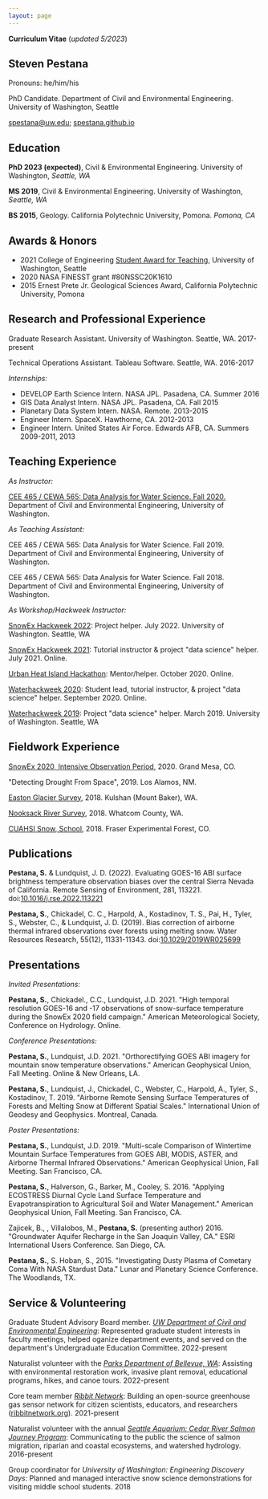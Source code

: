 ```yaml
---
layout: page
---
```


**Curriculum Vitae** (*updated 5/2023*)

## Steven Pestana

Pronouns: he/him/his

PhD Candidate. Department of Civil and Environmental Engineering. University of Washington, Seattle

[spestana@uw.edu](mailto:spestana@uw.edu); [spestana.github.io](https://spestana.github.io/)


## Education

**PhD 2023 (expected)**, Civil & Environmental Engineering. University of Washington, *Seattle, WA*

**MS 2019**, Civil & Environmental Engineering. University of Washington, *Seattle, WA*

**BS 2015**, Geology. California Polytechnic University, Pomona. *Pomona, CA*

## Awards & Honors

- 2021 College of Engineering [Student Award for Teaching](https://spestana.github.io/2021/01/data-analysis-class-2020/), University of Washington, Seattle
- 2020 NASA FINESST grant #80NSSC20K1610
- 2015 Ernest Prete Jr. Geological Sciences Award, California Polytechnic University, Pomona

## Research and Professional Experience

Graduate Research Assistant. University of Washington. Seattle, WA. 2017-present

Technical Operations Assistant. Tableau Software. Seattle, WA. 2016-2017

*Internships:* 
- DEVELOP Earth Science Intern. NASA JPL. Pasadena, CA. Summer 2016
- GIS Data Analyst Intern. NASA JPL. Pasadena, CA.  Fall 2015
- Planetary Data System Intern. NASA. Remote. 2013-2015
- Engineer Intern. SpaceX. Hawthorne, CA. 2012-2013
- Engineer Intern. United States Air Force. Edwards AFB, CA. Summers 2009-2011, 2013

## Teaching Experience

*As Instructor:* 

[CEE 465 / CEWA 565: Data Analysis for Water Science. Fall 2020.](https://spestana.github.io/2021/01/data-analysis-class-2020/) Department of Civil and Environmental Engineering, University of Washington.

*As Teaching Assistant:* 

CEE 465 / CEWA 565: Data Analysis for Water Science. Fall 2019. Department of Civil and Environmental Engineering, University of Washington.

CEE 465 / CEWA 565: Data Analysis for Water Science. Fall 2018. Department of Civil and Environmental Engineering, University of Washington.

*As Workshop/Hackweek Instructor:*  

[SnowEx Hackweek 2022](https://github.com/snowex-hackweek/model-eval): Project helper. July 2022. University of Washington. Seattle, WA

[SnowEx Hackweek 2021](https://spestana.github.io/2021/07/snowex-hackweek-2021/): Tutorial instructor & project "data science" helper. July 2021. Online.

[Urban Heat Island Hackathon](https://earthhacksorg.medium.com/event-spotlight-urban-heat-island-hackathon-4d69b311af31): Mentor/helper. October 2020. Online.

[Waterhackweek 2020](https://spestana.github.io/2020/09/waterhackweek-2020/): Student lead, tutorial instructor, & project "data science" helper. September 2020. Online.

[Waterhackweek 2019](https://spestana.github.io/2019/03/waterhackweek-2019/): Project "data science" helper. March 2019. University of Washington. Seattle, WA

## Fieldwork Experience

[SnowEx 2020, Intensive Observation Period](https://spestana.github.io/2020/02/snowex-2020/), 2020. Grand Mesa, CO.

"Detecting Drought From Space", 2019. Los Alamos, NM.

[Easton Glacier Survey](https://spestana.github.io/2018/11/sfm-easton-glacier/), 2018. Kulshan (Mount Baker), WA.

[Nooksack River Survey](https://spestana.github.io/2018/06/sfm-river-channel/), 2018. Whatcom County, WA.

[CUAHSI Snow, School](https://spestana.github.io/2018/01/snow-school/), 2018. Fraser Experimental Forest, CO.

## Publications

**Pestana, S.** & Lundquist, J. D. (2022). Evaluating GOES-16 ABI surface brightness temperature observation biases over the central Sierra Nevada of California. Remote Sensing of Environment, 281, 113221. doi:[10.1016/j.rse.2022.113221](https://doi.org/10.1016/j.rse.2022.113221)

**Pestana, S.**, Chickadel, C. C., Harpold, A., Kostadinov, T. S., Pai, H., Tyler, S., Webster, C., & Lundquist, J. D. (2019). Bias correction of airborne thermal infrared observations over forests using melting snow. Water Resources Research, 55(12), 11331-11343. doi:[10.1029/2019WR025699](https://doi.org/10.1029/2019WR025699)

## Presentations

*Invited Presentations:*

**Pestana, S.**, Chickadel., C.C., Lundquist, J.D. 2021. "High temporal resolution GOES-16 and -17 observations of snow-surface temperature during the SnowEx 2020 field campaign." American Meteorological Society, Conference on Hydrology. Online.

*Conference Presentations:*

**Pestana, S.**, Lundquist, J.D. 2021. "Orthorectifying GOES ABI imagery for mountain snow temperature observations." American Geophysical Union, Fall Meeting. Online & New Orleans, LA.

**Pestana, S.**, Lundquist, J., Chickadel, C., Webster, C., Harpold, A., Tyler, S., Kostadinov, T. 2019. "Airborne Remote Sensing Surface Temperatures of Forests and Melting Snow at Different Spatial Scales." International Union of Geodesy and Geophysics. Montreal, Canada.

*Poster Presentations:*

**Pestana, S.**, Lundquist, J.D. 2019. "Multi-scale Comparison of Wintertime Mountain Surface Temperatures from GOES ABI, MODIS, ASTER, and Airborne Thermal Infrared Observations." American Geophysical Union, Fall Meeting. San Francisco, CA.

**Pestana, S.**, Halverson, G., Barker, M., Cooley, S. 2016. "Applying ECOSTRESS Diurnal Cycle Land Surface Temperature and Evapotranspiration to Agricultural Soil and Water Management." American Geophysical Union, Fall Meeting. San Francisco, CA.

Zajicek, B., , Villalobos, M., **Pestana, S.** (presenting author) 2016.  "Groundwater Aquifer Recharge in the San Joaquin Valley, CA." ESRI International Users Conference. San Diego, CA.

**Pestana, S.**, S. Hoban, S., 2015. "Investigating Dusty Plasma of Cometary Coma With NASA Stardust Data." Lunar and Planetary Science Conference. The Woodlands, TX.

## Service & Volunteering

Graduate Student Advisory Board member. *[UW Department of Civil and Environmental Engineering](https://www.ce.washington.edu/current/student-advisory-board#GSAB)*: Represented graduate student interests in faculty meetings, helped oganize department events, and served on the department's Undergraduate Education Committee. 2022-present

Naturalist volunteer with the *[Parks Department of Bellevue, WA](https://bellevuewa.gov/city-government/departments/parks/nature-and-environment/visitor-centers-environmental-programs/environmental-stewardship-volunteer-opportunities/master-naturalist)*: Assisting with environmental restoration work, invasive plant removal, educational programs, hikes, and canoe tours. 2022-present

Core team member *[Ribbit Network](https://www.ribbitnetwork.org/)*: Building an open-source greenhouse gas sensor network for citizen scientists, educators, and researchers ([ribbitnetwork.org](https://www.ribbitnetwork.org/)). 2021-present

Naturalist volunteer with the annual *[Seattle Aquarium: Cedar River Salmon Journey Program](https://www.seattleaquarium.org/salmon-journey)*: Communicating to the public the science of salmon migration, riparian and coastal ecosystems, and watershed hydrology. 2016-present

Group coordinator for *University of Washington: Engineering Discovery Days*: Planned and managed interactive snow science demonstrations for visiting middle school students. 2018
